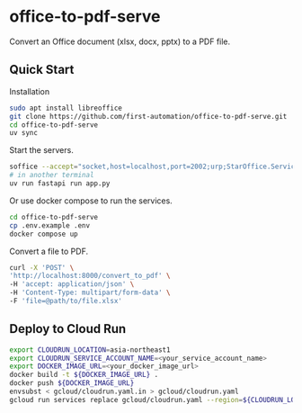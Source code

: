 # office-to-pdf-serve

Convert an Office document (xlsx, docx, pptx) to a PDF file.

## Quick Start

Installation

```bash
sudo apt install libreoffice
git clone https://github.com/first-automation/office-to-pdf-serve.git
cd office-to-pdf-serve
uv sync
```

Start the servers.

```bash
soffice --accept="socket,host=localhost,port=2002;urp;StarOffice.ServiceManager" --headless
# in another terminal
uv run fastapi run app.py
```

Or use docker compose to run the services.

```bash
cd office-to-pdf-serve
cp .env.example .env
docker compose up
```

Convert a file to PDF.

```bash
curl -X 'POST' \
'http://localhost:8000/convert_to_pdf' \
-H 'accept: application/json' \
-H 'Content-Type: multipart/form-data' \
-F 'file=@path/to/file.xlsx'
```

## Deploy to Cloud Run

```bash
export CLOUDRUN_LOCATION=asia-northeast1
export CLOUDRUN_SERVICE_ACCOUNT_NAME=<your_service_account_name>
export DOCKER_IMAGE_URL=<your_docker_image_url>
docker build -t ${DOCKER_IMAGE_URL} .
docker push ${DOCKER_IMAGE_URL}
envsubst < gcloud/cloudrun.yaml.in > gcloud/cloudrun.yaml
gcloud run services replace gcloud/cloudrun.yaml --region=${CLOUDRUN_LOCATION}
```
